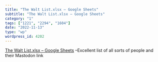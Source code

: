 ```yaml
---
title: "The Walt List.xlsx – Google Sheets"
subtitle: "The Walt List.xlsx – Google Sheets"
category: "1"
tags: ["1221", "2294", "1604"]
date: "2022-11-13"
type: "wp"
wordpress_id: 4202
---
```

[ The Walt List.xlsx – Google Sheets]( https://docs.google.com/spreadsheets/d/1rNfUosPSiMwRbUAbnI3h-7D9grP6ULgS/edit#gid=1301725065) –Excellent list of all sorts of people and their Mastodon link